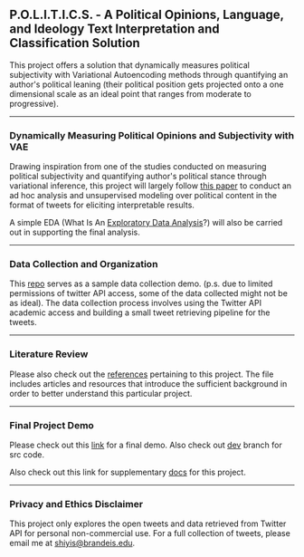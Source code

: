 ## P.O.L.I.T.I.C.S. - A Political Opinions, Language, and Ideology Text Interpretation and Classification Solution
This project offers a solution that dynamically measures political subjectivity with Variational Autoencoding methods through quantifying an author's political leaning (their political position gets projected onto a one dimensional scale as an ideal point that ranges from moderate to progressive).

---
### Dynamically Measuring Political Opinions and Subjectivity with VAE

Drawing inspiration from one of the studies conducted on measuring political subjectivity and quantifying author's political stance through variational inference, this project will largely follow [this paper](https://github.com/keyonvafa/tbip) to conduct an ad hoc analysis and unsupervised modeling over political content in the format of tweets for eliciting  interpretable results.

A simple EDA (What Is An [Exploratory Data Analysis](https://medium.com/@lamsampathkumar0/eda-exploratory-data-analysis-project-using-python-de90cbf4e128)?) will also be carried out in supporting the final analysis.

---
### Data Collection and Organization
This [repo](https://github.com/shiyis/project-inputs) serves as a sample data collection demo.
(p.s. due to limited permissions of twitter API access, some of the data collected might not be as ideal). The data collection process involves using the Twitter API academic access and building a small tweet retrieving pipeline for the tweets.


---
### Literature Review
Please also check out the [references](https://raw.githubusercontent.com/shiyis/c4fe-tbip/master/references.bib) pertaining to this project. The file includes articles and resources that introduce the sufficient background in order to better understand this particular project. 


---
### Final Project Demo

Please check out this [link](https://my-dash-app-ilf47zak6q-uc.a.run.app/) for a final demo. Also check out [dev](https://github.com/shiyis/politics/tree/dev) branch for src code.

Also check out this link for supplementary [docs](https://shiyis.github.io/politics-docs/) for this project.

---
### Privacy and Ethics Disclaimer
This project only explores the open tweets and data retrieved from Twitter API for personal non-commercial use. For a full collection of tweets, please email me at shiyis@brandeis.edu.

